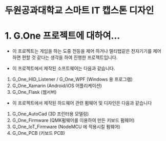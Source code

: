 # 두원공과대학교 스마트 IT 캡스톤 디자인

# 1. G.One 프로젝트에 대하여...

- 이 프로젝트는 게임을 하는 도중 전등을 제어 하거나 멀티탭같은 전자기기를 제어 하면 편할 것 같다는 생각을 하여 진행한 프로젝트입니다.

- 이 프로젝트에서 제작된 소프트웨어는 다음과 같습니다.

1. G_One_HID_Listener / G_One_WPF (Windows 용 프로그램)
2. G_One_Xamarin (Android/iOS 어플리케이션)
3. G_One_Flask (웹서버)

- 이 프로젝트에서 제작된 하드웨어 관련 펌웨어 및 디자인은 다음과 같습니다

1. G_One_AutoCad (3D 프린터용 모델링)
2. G_One_Firmware (QMK펌웨어를 이용하여 만든 키보드 펌웨어)
3. G_One_IoT_Firmware (NodeMCU 에 적용시킬 펌웨어)
4. G_One_PCB (키보드 PCB)
